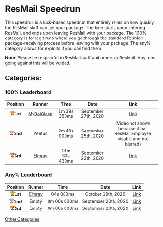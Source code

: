 # ResMail Speedrun

This speedrun is a luck-based speedrun that entirely relies on how quickly the ResMail staff can get your package. The time starts upon entering ResMail, and ends upon leaving ResMail with your package. The 100% category is for legit runs where you go through the standard ResMail package-receiving process before leaving with your package. The any% category allows for exploits if you can find them.

**Note:** Please be respectful to ResMail staff and others at ResMail. Any runs going against this will be voided.

## Categories:

### 100% Leaderboard

| Position |    Runner     |  Time | Date|Link|
|:----------:|:-------------:|:------:|:----:|:---:|
| <img src="../../img/1st.png" width="15">**1st** | [MyBoiCleop](www.reddit.com/user/MyBoiCleop) | 1m 39s 350ms  | September 27th, 2020 | [Link](https://www.reddit.com/r/NEU/comments/j0lbjj/new_world_record_100_resmail_speedrun_in_13835/) |
| <img src="../../img/2nd.png" width="15">**2nd** | Yeetus  | 2m 48s 000ms  | September 25th, 2020 | (Video not shown because it has ResMail Employee visable and not blurred) |
| <img src="../../img/3rd.png" width="15">**3rd** | [Elmray](www.reddit.com/user/Many_Bird_2579) | 16m 50s 430ms  | September 23th, 2020 | [Link](https://www.youtube.com/watch?v=UNIeMGs_ta8&feature=youtu.be) |


### Any% Leaderboard

| Position |    Runner     |  Time | Date|Link|
|:----------:|:-------------:|:------:|:----:|:---:|
| <img src="../../img/1st.png" width="15">**1st** | [Elmray](https://neuspeedruns.github.io/Leaderboards/categories/ResMail/www.reddit.com/user/Many_Bird_2579) | 04s 080ms  | October 19th, 2020 | [Link](https://www.youtube.com/watch?v=yLO1TLAzZ3s) |
| <img src="../../img/2nd.png" width="15">**2nd** | Empty | 0m 00s 000ms  | September 20th, 2020 | [Link]() |
| <img src="../../img/3rd.png" width="15">**3rd** | Empty | 0m 00s 000ms  | September 20th, 2020 | [Link]() |

[Other Categories](../../README.md)
